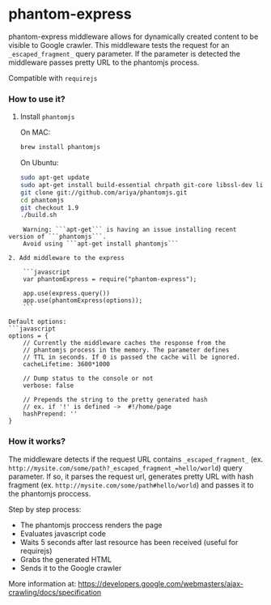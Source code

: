phantom-express
===============

phantom-express middleware allows for dynamically created content to be visible to Google crawler.
This middleware tests the request for an ```_escaped_fragment_``` query parameter. If the parameter is detected the middleware passes pretty URL to the phantomjs process.

Compatible with ```requirejs```

### How to use it?

1. Install ```phantomjs```

	On MAC:
	```sh
	brew install phantomjs 
	```

	On Ubuntu:
	```sh
	sudo apt-get update
	sudo apt-get install build-essential chrpath git-core libssl-dev libfontconfig1-dev
	git clone git://github.com/ariya/phantomjs.git
	cd phantomjs
	git checkout 1.9
	./build.sh
```
    Warning: ```apt-get``` is having an issue installing recent version of ```phantomjs```. 
    Avoid using ```apt-get install phantomjs```

2. Add middleware to the express

	```javascript
	var phantomExpress = require("phantom-express");

	app.use(express.query())
	app.use(phantomExpress(options));
	```

Default options:
```javascript
options = {
    // Currently the middleware caches the response from the
    // phantomjs process in the memory. The parameter defines
    // TTL in seconds. If 0 is passed the cache will be ignored.
    cacheLifetime: 3600*1000

    // Dump status to the console or not
    verbose: false

    // Prepends the string to the pretty generated hash
    // ex. if '!' is defined ->  #!/home/page
    hashPrepend: ''
}
```



### How it works?


The middleware detects if the request URL contains ```_escaped_fragment_``` (ex. ```http://mysite.com/some/path?_escaped_fragment_=hello/world```) query parameter. If so, it parses the request url, generates pretty URL with hash fragment (ex. ```http://mysite.com/some/path#hello/world```) and passes it to the phantomjs proccess.

Step by step process:
* The phantomjs proccess renders the page
* Evaluates javascript code
* Waits 5 seconds after last resource has been received (useful for requirejs)
* Grabs the generated HTML
* Sends it to the Google crawler

More information at: https://developers.google.com/webmasters/ajax-crawling/docs/specification
